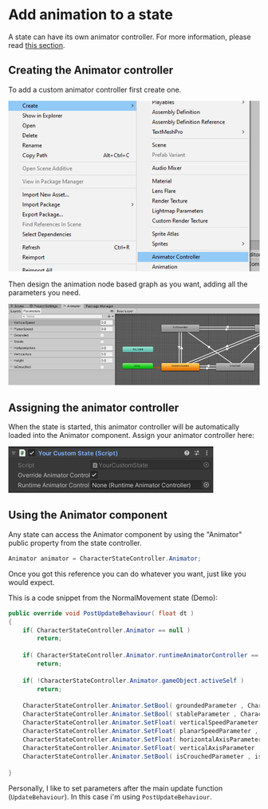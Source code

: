 # Add animation to a state

A state can have its own animator controller. For more information, please read [this section](../../fundamentals/implementation/character-state-controller.md#runtime-animator-controller).

## Creating the Animator controller

To add a custom animator controller first create one.

![](../../.gitbook/assets/imagen%20%2832%29.png)

Then design the animation node based graph as you want, adding all the parameters you need.

![](../../.gitbook/assets/imagen%20%2829%29.png)

## Assigning the animator controller

When the state is started, this animator controller will be automatically loaded into the Animator component. Assign your animator controller here:

![](../../.gitbook/assets/imagen%20%2858%29.png)

## Using the Animator component

Any state can access the Animator component by using the "Animator" public property from the state controller.

```csharp
Animator animator = CharacterStateController.Animator;
```

Once you got this reference you can do whatever you want, just like you would expect. 

This is a code snippet from the NormalMovement state \(Demo\):

```csharp
public override void PostUpdateBehaviour( float dt )
{       
    if( CharacterStateController.Animator == null )
        return;

    if( CharacterStateController.Animator.runtimeAnimatorController == null )
        return;

    if( !CharacterStateController.Animator.gameObject.activeSelf )
        return;
    
    CharacterStateController.Animator.SetBool( groundedParameter , CharacterActor.IsGrounded );
    CharacterStateController.Animator.SetBool( stableParameter , CharacterActor.IsStable );
    CharacterStateController.Animator.SetFloat( verticalSpeedParameter , CharacterActor.LocalVelocity.y );
    CharacterStateController.Animator.SetFloat( planarSpeedParameter , CharacterActor.PlanarVelocity.magnitude );
    CharacterStateController.Animator.SetFloat( horizontalAxisParameter , CharacterActions.movement.value.x );
    CharacterStateController.Animator.SetFloat( verticalAxisParameter , CharacterActions.movement.value.y );	
    CharacterStateController.Animator.SetBool( isCrouchedParameter , isCrouched );        
    
}
```

Personally, I like to set parameters after the main update function \(`UpdateBehaviour`\). In this case i'm using `PostUpdateBehaviour`.

